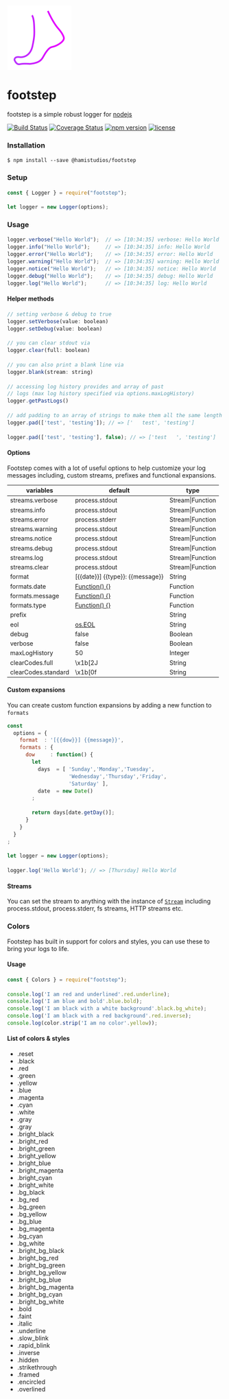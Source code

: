 ![footstep logo](logo.png)

# footstep  
footstep is a simple robust logger for [nodejs](https://nodejs.org/en/)  

[![Build Status](https://travis-ci.org/HamiStudios/footstep.svg?branch=master)](https://travis-ci.org/HamiStudios/footstep)
[![Coverage Status](https://coveralls.io/repos/github/HamiStudios/footstep/badge.svg?branch=master)](https://coveralls.io/github/HamiStudios/footstep?branch=master)
[![npm version](https://img.shields.io/npm/v/@hamistudios/footstep.svg)](https://www.npmjs.com/package/@hamistudios/footstep)
[![license](https://img.shields.io/github/license/hamistudios/footstep.svg)](https://github.com/hamistudios/footstep/blob/master/LICENSE.md)


### Installation  
```  
$ npm install --save @hamistudios/footstep  
```  
  
### Setup  
```javascript  
const { Logger } = require("footstep");  
  
let logger = new Logger(options);  
```  
  
### Usage  
```javascript  
logger.verbose("Hello World");  // => [10:34:35] verbose: Hello World
logger.info("Hello World");     // => [10:34:35] info: Hello World
logger.error("Hello World");    // => [10:34:35] error: Hello World
logger.warning("Hello World");  // => [10:34:35] warning: Hello World
logger.notice("Hello World");   // => [10:34:35] notice: Hello World
logger.debug("Hello World");    // => [10:34:35] debug: Hello World
logger.log("Hello World");      // => [10:34:35] log: Hello World
```

#### Helper methods
```javascript
// setting verbose & debug to true
logger.setVerbose(value: boolean)  
logger.setDebug(value: boolean)

// you can clear stdout via
logger.clear(full: boolean)

// you can also print a blank line via
logger.blank(stream: string)

// accessing log history provides and array of past
// logs (max log history specified via options.maxLogHistory)
logger.getPastLogs()

// add padding to an array of strings to make them all the same length
logger.pad(['test', 'testing']); // => ['   test', 'testing']

logger.pad(['test', 'testing'], false); // => ['test   ', 'testing']
```
  
#### Options  
Footstep comes with a lot of useful options to help customize your log messages including, custom streams, prefixes and functional expansions.   
  
| variables           | default                                            | type                 |
|-----------------    |----------------------------------------------------|----------------------|
| streams.verbose     | process.stdout                                     | Stream&#124;Function |
| streams.info        | process.stdout                                     | Stream&#124;Function |
| streams.error       | process.stderr                                     | Stream&#124;Function |
| streams.warning     | process.stdout                                     | Stream&#124;Function |
| streams.notice      | process.stdout                                     | Stream&#124;Function |
| streams.debug       | process.stdout                                     | Stream&#124;Function |
| streams.log         | process.stdout                                     | Stream&#124;Function |
| streams.clear       | process.stdout                                     | Stream&#124;Function |
| format              | [{{date}}] {{type}}: {{message}}                   | String               |
| formats.date        | [Function() {}](/src/Logger.js#L23)                | Function             |
| formats.message     | [Function() {}](/src/Logger.js#L35)                | Function             |
| formats.type        | [Function() {}](/src/Logger.js#L40)                | Function             |
| prefix              |                                                    | String               |
| eol                 | [os.EOL](https://nodejs.org/api/os.html#os_os_eol) | String               |
| debug               | false                                              | Boolean              |
| verbose             | false                                              | Boolean              |
| maxLogHistory       | 50                                                 | Integer              |
| clearCodes.full     | \x1b[2J                                            | String               |
| clearCodes.standard | \x1b[0f                                            | String               |

#### Custom expansions  
  
You can create custom function expansions by adding a new function to `formats`  
  
```javascript  
const  
  options = {
    format  : '[{{dow}}] {{message}}',
    formats : {
      dow     : function() {
        let
          days  = [ 'Sunday','Monday','Tuesday',
                    'Wednesday','Thursday','Friday', 
                    'Saturday' ],
          date  = new Date()
        ;
        
        return days[date.getDay()];  
      }  
    }
  }
;

let logger = new Logger(options);

logger.log('Hello World'); // => [Thursday] Hello World 
```  
  
#### Streams
  
You can set the stream to anything with the instance of [`Stream`](https://nodejs.org/api/stream.html) including process.stdout, process.stderr, fs streams, HTTP streams etc.


### Colors
Footstep has built in support for colors and styles, you can use these to bring your logs to life.

#### Usage
```javascript  
const { Colors } = require("footstep");

console.log('I am red and underlined'.red.underline);  
console.log('I am blue and bold'.blue.bold);  
console.log('I am black with a white background'.black.bg_white);  
console.log('I am black with a red background'.red.inverse);
console.log(color.strip('I am no color'.yellow));
```

#### List of colors & styles
- .reset
- .black
- .red
- .green
- .yellow
- .blue
- .magenta
- .cyan
- .white
- .gray
- .gray
- .bright_black
- .bright_red
- .bright_green
- .bright_yellow
- .bright_blue
- .bright_magenta
- .bright_cyan
- .bright_white
- .bg_black
- .bg_red
- .bg_green
- .bg_yellow
- .bg_blue
- .bg_magenta
- .bg_cyan
- .bg_white
- .bright_bg_black
- .bright_bg_red
- .bright_bg_green
- .bright_bg_yellow
- .bright_bg_blue
- .bright_bg_magenta
- .bright_bg_cyan
- .bright_bg_white
- .bold
- .faint
- .italic
- .underline
- .slow_blink
- .rapid_blink
- .inverse
- .hidden
- .strikethrough
- .framed
- .encircled
- .overlined
